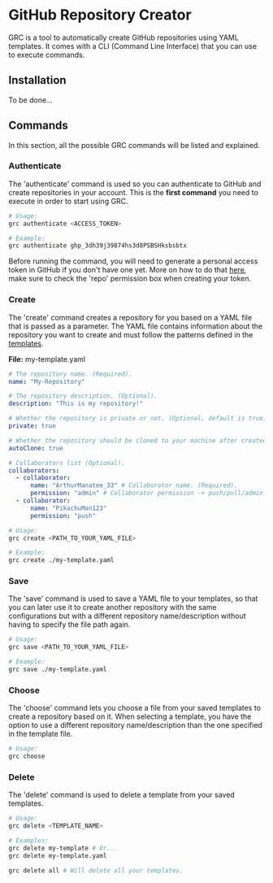 # GitHub Repository Creator

GRC is a tool to automatically create GitHub repositories using YAML templates. It comes with a CLI (Command Line Interface) that you can use to execute commands.

## Installation

To be done...

## Commands

In this section, all the possible GRC commands will be listed and explained.

### Authenticate

The 'authenticate' command is used so you can authenticate to GitHub and create repositories in your account. This is the **first command** you need to execute in order to start using GRC.

```sh
# Usage:
grc authenticate <ACCESS_TOKEN>

# Example:
grc authenticate ghp_3dh39j39874hs3d8PSBSHksbsbtx
```

Before running the command, you will need to generate a personal access token in GitHub if you don't have one yet. More on how to do that [here](https://docs.github.com/en/authentication/keeping-your-account-and-data-secure/creating-a-personal-access-token), make sure to check the 'repo' permission box when creating your token.

### Create

The 'create' command creates a repository for you based on a YAML file that is passed as a parameter. The YAML file contains information about the repository you want to create and must follow the patterns defined in the [templates](https://github.com/ArthurSudbrackIbarra/GitHub-Repo-Creator/tree/main/templates).

**File:** my-template.yaml

```yaml
# The repository name. (Required).
name: "My-Repository"

# The repository description. (Optional).
description: "This is my repository!"

# Whether the repository is private or not. (Optional, default is true).
private: true

# Whether the repository should be cloned to your machine after created or not. (Optional, default is true).
autoClone: true

# Collaborators list (Optional).
collaborators:
  - collaborator:
      name: "ArthurManatee_33" # Collaborator name. (Required).
      permission: "admin" # Collaborator permission -> push/pull/admin. (Optional, default is admin).
  - collaborator:
      name: "PikachuMan123"
      permission: "push"
```

```sh
# Usage:
grc create <PATH_TO_YOUR_YAML_FILE>

# Example:
grc create ./my-template.yaml
```

### Save

The 'save' command is used to save a YAML file to your templates, so that you can later use it to create another repository with the same configurations but with a different repository name/description without having to specify the file path again.

```sh
# Usage:
grc save <PATH_TO_YOUR_YAML_FILE>

# Example:
grc save ./my-template.yaml
```

### Choose

The 'choose' command lets you choose a file from your saved templates to create a repository based on it. When selecting a template, you have the option to use a different repository name/description than the one specified in the template file.

```sh
# Usage:
grc choose
```

### Delete

The 'delete' command is used to delete a template from your saved templates.

```sh
# Usage:
grc delete <TEMPLATE_NAME>

# Examples:
grc delete my-template # Or...
grc delete my-template.yaml

grc delete all # Will delete all your templates.
```
